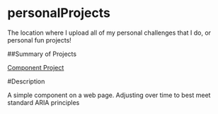 # personalProjects
The location where I upload all of my personal challenges that I do, or personal fun projects! 

##Summary of Projects

[Component Project](https://abbigailmerrill.github.io/personalProjects/componentProject/index.html)

#Description

A simple component on a web page. Adjusting over time to best meet standard ARIA principles
